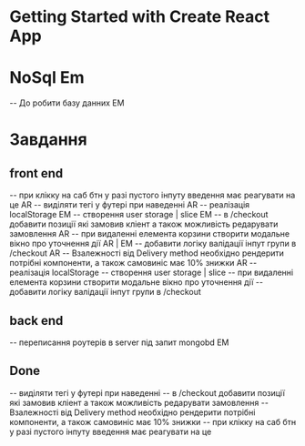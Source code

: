 # Getting Started with Create React App

# NoSql Em
-- До робити базу данних EM

# Завдання

## front end

-- при клікку на саб бтн у разі пустого інпуту введення має реагувати на це  AR
-- виділяти тегі у футері при наведенні AR
-- реалізація localStorage EM
-- створення user storage | slice EM
-- в /checkout добавити позиції які замовив кліент а також можливість редарувати замовлення AR
-- при видаленні елемента корзини створити модальне вікно про уточнення дії AR | EM
-- добавити логіку валідації інпут групи в /checkout AR
-- Взалежності від Delivery method  необхідно рендерити потрібні компоненти,
   а також самовиніс має 10% знижки AR
-- реалізація localStorage
-- створення user storage | slice
-- при видаленні елемента корзини створити модальне вікно про уточнення дії
-- добавити логіку валідації інпут групи в /checkout 



## back end

-- переписання роутерів в server під запит mongobd EM


## Done
-- виділяти тегі у футері при наведенні 
-- в /checkout добавити позиції які замовив кліент а також можливість редарувати замовлення
-- Взалежності від Delivery method  необхідно рендерити потрібні компоненти,
   а також самовиніс має 10% знижки 
-- при клікку на саб бтн у разі пустого інпуту введення має реагувати на це 